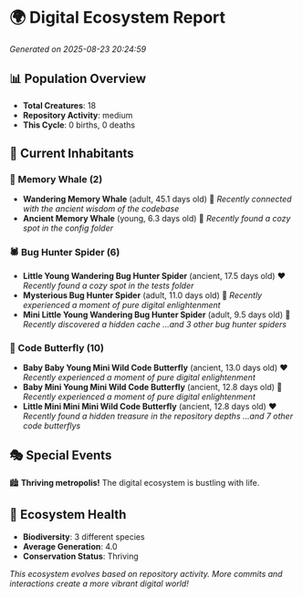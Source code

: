 # 🌍 Digital Ecosystem Report
*Generated on 2025-08-23 20:24:59*

## 📊 Population Overview
- **Total Creatures**: 18
- **Repository Activity**: medium
- **This Cycle**: 0 births, 0 deaths

## 👥 Current Inhabitants

### 🐋 Memory Whale (2)
- **Wandering Memory Whale** (adult, 45.1 days old) 💛
  *Recently connected with the ancient wisdom of the codebase*
- **Ancient Memory Whale** (young, 6.3 days old) 💚
  *Recently found a cozy spot in the config folder*

### 🕷️ Bug Hunter Spider (6)
- **Little Young Wandering Bug Hunter Spider** (ancient, 17.5 days old) ❤️
  *Recently found a cozy spot in the tests folder*
- **Mysterious Bug Hunter Spider** (adult, 11.0 days old) 💛
  *Recently experienced a moment of pure digital enlightenment*
- **Mini Little Young Wandering Bug Hunter Spider** (adult, 9.5 days old) 💛
  *Recently discovered a hidden cache*
  *...and 3 other bug hunter spiders*

### 🦋 Code Butterfly (10)
- **Baby Baby Young Mini Wild Code Butterfly** (ancient, 13.0 days old) ❤️
  *Recently experienced a moment of pure digital enlightenment*
- **Baby Mini Young Mini Wild Code Butterfly** (ancient, 12.8 days old) 💛
  *Recently experienced a moment of pure digital enlightenment*
- **Little Mini Mini Mini Wild Code Butterfly** (ancient, 12.8 days old) ❤️
  *Recently found a hidden treasure in the repository depths*
  *...and 7 other code butterflys*

## 🎭 Special Events

🏙️ **Thriving metropolis!** The digital ecosystem is bustling with life.

## 🔬 Ecosystem Health
- **Biodiversity**: 3 different species
- **Average Generation**: 4.0
- **Conservation Status**: Thriving

*This ecosystem evolves based on repository activity. More commits and interactions create a more vibrant digital world!*